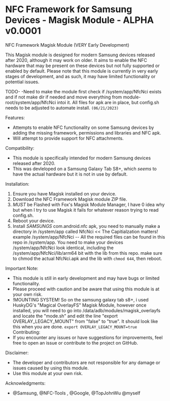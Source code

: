 # NFC Framework for Samsung Devices - Magisk Module - ALPHA v0.0001
NFC Framework Magisk Module (VERY Early Development)

This Magisk module is designed for modern Samsung devices released after 2020, although it may work on older. It aims to enable the NFC hardware that may be present on these devices but not fully supported or enabled by default. Please note that this module is currently in very early stages of development, and as such, it may have limited functionality or potential issues.

TODO-
-Need to make the module first check if /system/app/NfcNci exists and if not make dir if needed and move everything from module-root/system/app/NfcNci intoi it.
All files for apk are in place, but config.sh needs to be adjusted to automate install. ```(06/21/2023)```

Features:
- Attempts to enable NFC functionality on some Samsung devices by adding the missing framework, permissions and libraries and NFC apk.
- Will attempt to provide support for NFC attachments.

Compatibility:
- This module is specifically intended for modern Samsung devices released after 2020.
- This was devleloped on a Samsung Galaxy Tab S8+, which *seems* to have the actual hardware but it is not in use by default.

Installation:
1. Ensure you have Magisk installed on your device.
2. Download the NFC Framework Magisk module ZIP file.
3. *MUST* be Flashed with Fox's Magisk Module Manager, I have 0 idea why but when I try to use Magisk it fails for whatever reason trying to read config.sh.
4. Reboot your device.
5. Install *SAMSUNGS* com.android.nfc apk, you need to manually make a directory in /system/app called NfcNci << The Capitialzation matters! example /system/app/NfcNci -- All the required files can be found in this repo in /system/app. You need to make your devices /system/app/NfcNci look identical, including the /system/app/NfcNci/lib/arm64 bit with the lib from this repo. make sure to chmod the actual NfcNci.apk and the lib with ```chmod 644```, then reboot.


Important Note:
- This module is still in early development and may have bugs or limited functionality.
- Please proceed with caution and be aware that using this module is at your own risk.
- !MOUNTING SYSTEM! So on the samsung galaxy tab s8+, i used HuskyDG's "Magical OverlayFS" Magisk Module, however once installed, you will need to go into /data/adb/modules/magisk_overlayfs and locate the "mode.sh" and edit the line "export OVERLAY_LEGACY_MOUNT" from "false" to "true". It should look like this when you are done. ```export OVERLAY_LEGACY_MOUNT=true```
Contributing:
- If you encounter any issues or have suggestions for improvements, feel free to open an issue or contribute to the project on GitHub.

Disclaimer:
- The developer and contributors are not responsible for any damage or issues caused by using this module.
- Use this module at your own risk.

Acknowledgments:
- @Samsung, @NFC-Tools , @Google, @TopJohnWu @myself



